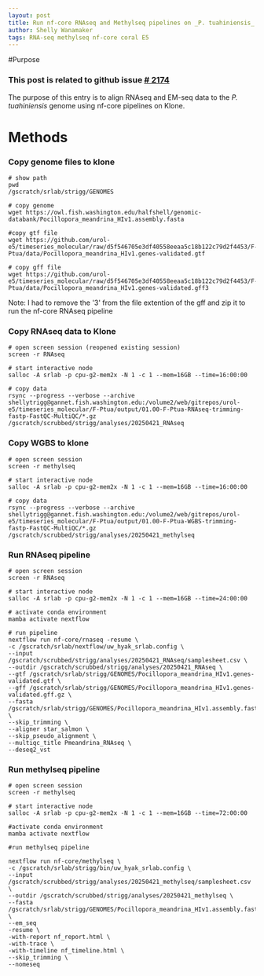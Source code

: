 ```yaml
---
layout: post
title: Run nf-core RNAseq and Methylseq pipelines on _P. tuahiniensis_ data
author: Shelly Wanamaker
tags: RNA-seq methylseq nf-core coral E5
---
```

#Purpose

### This post is related to github issue [# 2174](https://github.com/RobertsLab/resources/issues/2174)

The purpose of this entry is to align RNAseq and EM-seq data to the _P. tuahiniensis_ genome using nf-core pipelines on Klone.

# Methods
### Copy genome files to klone
```
# show path
pwd
/gscratch/srlab/strigg/GENOMES

# copy genome
wget https://owl.fish.washington.edu/halfshell/genomic-databank/Pocillopora_meandrina_HIv1.assembly.fasta

#copy gtf file
wget https://github.com/urol-e5/timeseries_molecular/raw/d5f546705e3df40558eeaa5c18b122c79d2f4453/F-Ptua/data/Pocillopora_meandrina_HIv1.genes-validated.gtf

# copy gff file
wget https://github.com/urol-e5/timeseries_molecular/raw/d5f546705e3df40558eeaa5c18b122c79d2f4453/F-Ptua/data/Pocillopora_meandrina_HIv1.genes-validated.gff3
```
Note: I had to remove the '3' from the file extention of the gff and zip it to run the nf-core RNAseq pipeline


### Copy RNAseq data to Klone
```
# open screen session (reopened existing session)
screen -r RNAseq

# start interactive node
salloc -A srlab -p cpu-g2-mem2x -N 1 -c 1 --mem=16GB --time=16:00:00

# copy data
rsync --progress --verbose --archive shellytrigg@gannet.fish.washington.edu:/volume2/web/gitrepos/urol-e5/timeseries_molecular/F-Ptua/output/01.00-F-Ptua-RNAseq-trimming-fastp-FastQC-MultiQC/*.gz /gscratch/scrubbed/strigg/analyses/20250421_RNAseq
```
### Copy WGBS to klone

```
# open screen session
screen -r methylseq

# start interactive node
salloc -A srlab -p cpu-g2-mem2x -N 1 -c 1 --mem=16GB --time=16:00:00

# copy data 
rsync --progress --verbose --archive shellytrigg@gannet.fish.washington.edu:/volume2/web/gitrepos/urol-e5/timeseries_molecular/F-Ptua/output/01.00-F-Ptua-WGBS-trimming-fastp-FastQC-MultiQC/*.gz /gscratch/scrubbed/strigg/analyses/20250421_methylseq

```
### Run RNAseq pipeline
```
# open screen session 
screen -r RNAseq

# start interactive node
salloc -A srlab -p cpu-g2-mem2x -N 1 -c 1 --mem=16GB --time=24:00:00

# activate conda environment
mamba activate nextflow

# run pipeline
nextflow run nf-core/rnaseq -resume \
-c /gscratch/srlab/nextflow/uw_hyak_srlab.config \
--input /gscratch/scrubbed/strigg/analyses/20250421_RNAseq/samplesheet.csv \
--outdir /gscratch/scrubbed/strigg/analyses/20250421_RNAseq \
--gtf /gscratch/srlab/strigg/GENOMES/Pocillopora_meandrina_HIv1.genes-validated.gtf \
--gff /gscratch/srlab/strigg/GENOMES/Pocillopora_meandrina_HIv1.genes-validated.gff.gz \
--fasta /gscratch/srlab/strigg/GENOMES/Pocillopora_meandrina_HIv1.assembly.fasta \
--skip_trimming \
--aligner star_salmon \
--skip_pseudo_alignment \
--multiqc_title Pmeandrina_RNAseq \
--deseq2_vst
```

### Run methylseq pipeline
```
# open screen session 
screen -r methylseq

# start interactive node
salloc -A srlab -p cpu-g2-mem2x -N 1 -c 1 --mem=16GB --time=72:00:00

#activate conda environment
mamba activate nextflow

#run methylseq pipeline

nextflow run nf-core/methylseq \
-c /gscratch/srlab/strigg/bin/uw_hyak_srlab.config \
--input /gscratch/scrubbed/strigg/analyses/20250421_methylseq/samplesheet.csv \
--outdir /gscratch/scrubbed/strigg/analyses/20250421_methylseq \
--fasta /gscratch/srlab/strigg/GENOMES/Pocillopora_meandrina_HIv1.assembly.fasta \
--em_seq
-resume \
-with-report nf_report.html \
-with-trace \
-with-timeline nf_timeline.html \
--skip_trimming \
--nomeseq 

```

